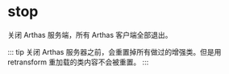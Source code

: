 # stop

关闭 Arthas 服务端，所有 Arthas 客户端全部退出。

::: tip
关闭 Arthas 服务器之前，会重置掉所有做过的增强类。但是用 retransform 重加载的类内容不会被重置。
:::
